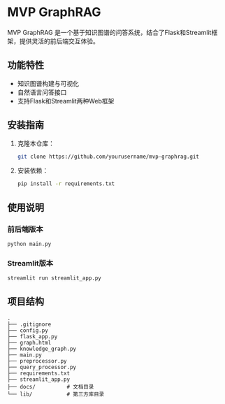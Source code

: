 # MVP GraphRAG

MVP GraphRAG 是一个基于知识图谱的问答系统，结合了Flask和Streamlit框架，提供灵活的前后端交互体验。

## 功能特性

- 知识图谱构建与可视化
- 自然语言问答接口
- 支持Flask和Streamlit两种Web框架

## 安装指南

1. 克隆本仓库：
   ```bash
   git clone https://github.com/yourusername/mvp-graphrag.git
   ```

2. 安装依赖：
   ```bash
   pip install -r requirements.txt
   ```

## 使用说明

### 前后端版本
```bash
python main.py
```

### Streamlit版本
```bash
streamlit run streamlit_app.py
```

## 项目结构

```
.
├── .gitignore
├── config.py
├── flask_app.py
├── graph.html
├── knowledge_graph.py
├── main.py
├── preprocessor.py
├── query_processor.py
├── requirements.txt
├── streamlit_app.py
├── docs/          # 文档目录
└── lib/           # 第三方库目录
```